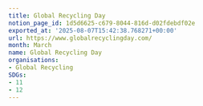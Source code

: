 ```yaml
---
title: Global Recycling Day
notion_page_id: 1d5d6625-c679-8044-816d-d02fdebdf02e
exported_at: '2025-08-07T15:42:38.768271+00:00'
url: https://www.globalrecyclingday.com/
month: March
name: Global Recycling Day
organisations:
- Global Recycling
SDGs:
- 11
- 12
---
```


